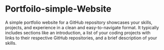 # Portfoilo-simple-Website
A simple portfolio website for a GitHub repository showcases your skills, projects, and experience in a clean and easy-to-navigate format. It typically includes sections like an introduction, a list of your coding projects with links to their respective GitHub repositories, and a brief description of your skills.
